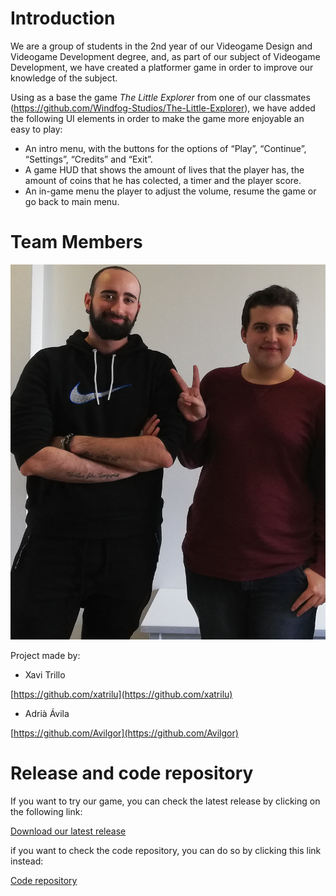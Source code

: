 # Introduction

We are a group of students in the 2nd year of our Videogame Design and Videogame Development degree, and, as part of our subject of Videogame Development, we have created a platformer game in order to improve our knowledge of the subject.

Using as a base the game *The Little Explorer* from one of our classmates (https://github.com/Windfog-Studios/The-Little-Explorer), we have added the following UI elements in order to make the game more enjoyable an easy to play:

- An intro menu, with the buttons for the options of “Play”, “Continue”, “Settings”, “Credits” and “Exit”.
- A game HUD that shows the amount of lives that the player has, the amount of coins that he has colected, a timer and the player score.
- An in-game menu the player to adjust the volume, resume the game or go back to main menu.

# Team Members

<div class="figure">
  <source>
<img src="Web/Team%20photo.png" width = "800" height = "600" class ="inline">
<p>
  
Project made by:

* Xavi Trillo

[https://github.com/xatrilu](https://github.com/xatrilu)

* Adrià Ávila

[https://github.com/Avilgor](https://github.com/Avilgor)


# Release and code repository

If you want to try our game, you can check the latest release by clicking on the following link:

[Download our latest release](https://github.com/xatrilu/DesarrolloVJ/releases)

if you want to check the code repository, you can do so by clicking this link instead: 

[Code repository](https://github.com/xatrilu/DesarrolloVJ)
